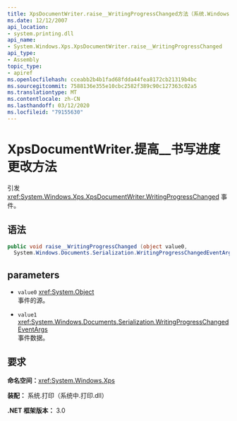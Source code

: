 ```yaml
---
title: XpsDocumentWriter.raise__WritingProgressChanged方法（系统.Windows.Xps）
ms.date: 12/12/2007
api_location:
- system.printing.dll
api_name:
- System.Windows.Xps.XpsDocumentWriter.raise__WritingProgressChanged
api_type:
- Assembly
topic_type:
- apiref
ms.openlocfilehash: cceabb2b4b1fad68fdda44fea8172cb21319b4bc
ms.sourcegitcommit: 7588136e355e10cbc2582f389c90c127363c02a5
ms.translationtype: MT
ms.contentlocale: zh-CN
ms.lasthandoff: 03/12/2020
ms.locfileid: "79155630"
---
```

# <a name="xpsdocumentwriterraise__writingprogresschanged-method"></a>XpsDocumentWriter.提高\_\_书写进度更改方法

引发 <xref:System.Windows.Xps.XpsDocumentWriter.WritingProgressChanged> 事件。

## <a name="syntax"></a>语法

```csharp
public void raise__WritingProgressChanged (object value0,
  System.Windows.Documents.Serialization.WritingProgressChangedEventArgs value1);
```

## <a name="parameters"></a>parameters

- `value0` <xref:System.Object>  
  事件的源。

- `value1`  <xref:System.Windows.Documents.Serialization.WritingProgressChangedEventArgs>  
  事件数据。
  
## <a name="requirements"></a>要求

**命名空间：**<xref:System.Windows.Xps>

**装配：** 系统.打印（系统中.打印.dll）

**.NET 框架版本：** 3.0
